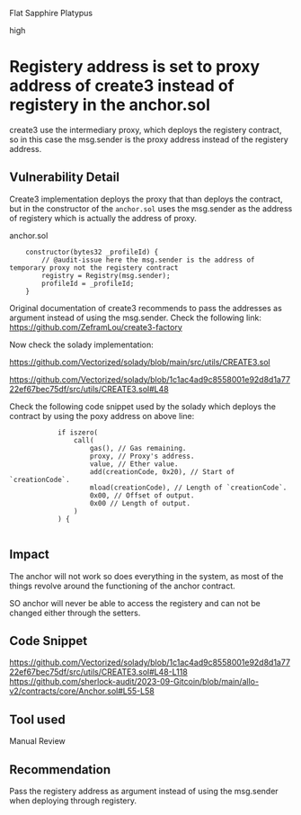Flat Sapphire Platypus

high

# Registery address is set to proxy address of create3 instead of registery in the anchor.sol
create3 use the intermediary proxy, which deploys the registery contract, so in this case the msg.sender is the proxy address instead of the registery address.
## Vulnerability Detail
Create3 implementation deploys the proxy that than deploys the contract, but in the constructor of the `anchor.sol` uses the msg.sender as the address of registery which is actually the address of proxy.

anchor.sol
```solidity
    constructor(bytes32 _profileId) {
        // @audit-issue here the msg.sender is the address of temporary proxy not the registery contract
        registry = Registry(msg.sender);
        profileId = _profileId;
    }
```

Original documentation of create3 recommends to pass the addresses as argument instead of using the msg.sender. Check the following link:
https://github.com/ZeframLou/create3-factory

Now check the solady implementation:

https://github.com/Vectorized/solady/blob/main/src/utils/CREATE3.sol

https://github.com/Vectorized/solady/blob/1c1ac4ad9c8558001e92d8d1a7722ef67bec75df/src/utils/CREATE3.sol#L48

Check the following code snippet used by the solady which deploys the contract by using the poxy address on above line:

```solidity
            if iszero(
                call(
                    gas(), // Gas remaining.
                    proxy, // Proxy's address.
                    value, // Ether value.
                    add(creationCode, 0x20), // Start of `creationCode`.
                    mload(creationCode), // Length of `creationCode`.
                    0x00, // Offset of output.
                    0x00 // Length of output.
                )
            ) {
            
```
## Impact
The anchor will not work so does everything in the system, as most of the things revolve around the functioning of the anchor contract.


SO anchor will never be able to access the registery and can not be changed either through the setters.
## Code Snippet
https://github.com/Vectorized/solady/blob/1c1ac4ad9c8558001e92d8d1a7722ef67bec75df/src/utils/CREATE3.sol#L48-L118
https://github.com/sherlock-audit/2023-09-Gitcoin/blob/main/allo-v2/contracts/core/Anchor.sol#L55-L58
## Tool used

Manual Review

## Recommendation
Pass the registery address as argument instead of using the msg.sender when deploying through registery.